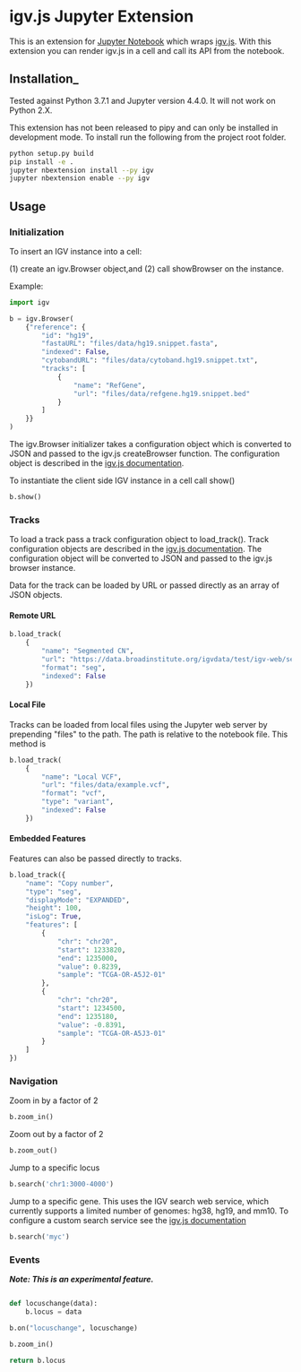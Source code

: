 # igv.js Jupyter Extension

This is an extension for [Jupyter Notebook](http://jupyter.org/) which
wraps [igv.js](https://github.com/igvteam/igv.js).  With this
extension you can render igv.js in a cell and call its API from
the notebook.

## Installation_

Tested against Python 3.7.1 and Jupyter version 4.4.0. It will not work on Python 2.X.

This extension has not been released to pipy and can only be installed
in development mode.  To install run the following from the project
root folder.

```bash
python setup.py build
pip install -e .
jupyter nbextension install --py igv
jupyter nbextension enable --py igv

```

## Usage

### Initialization

To insert an IGV instance into a cell:  

(1) create an igv.Browser object,and (2) call showBrowser on the instance.

Example:

```python
import igv

b = igv.Browser(
    {"reference": {
        "id": "hg19",
        "fastaURL": "files/data/hg19.snippet.fasta",
        "indexed": False,
        "cytobandURL": "files/data/cytoband.hg19.snippet.txt",
        "tracks": [
            {
                "name": "RefGene",
                "url": "files/data/refgene.hg19.snippet.bed"
            }
        ]
    }}
)
```

The igv.Browser initializer takes a configuration object which is converted to JSON and passed to the igv.js
createBrowser function.   The configuration object is described in the
[igv.js documentation](https://github.com/igvteam/igv.js/wiki/Browser-Configuration-2.0).


To instantiate the client side IGV instance in a cell call show()


```python
b.show()
```

### Tracks

To load a track pass a track configuration object to load_track().  Track configuration
objects are described in the [igv.js documentation](https://github.com/igvteam/igv.js/wiki/Tracks-2.0).
The configuration object will be converted to JSON and passed to the igv.js browser
instance.

Data for the track can be loaded by URL or passed directly as an array of JSON objects.


#### Remote URL

```python
b.load_track(
    {
        "name": "Segmented CN",
        "url": "https://data.broadinstitute.org/igvdata/test/igv-web/segmented_data_080520.seg.gz",
        "format": "seg",
        "indexed": False
    })

```

#### Local File

Tracks can be loaded from local files using the Jupyter web server by prepending "files" to the path.  The path
is relative to the notebook file.  This method is 

```python
b.load_track(
    {
        "name": "Local VCF",
        "url": "files/data/example.vcf",
        "format": "vcf",
        "type": "variant",
        "indexed": False
    })
```

#### Embedded Features

Features can also be passed directly to tracks.

```python
b.load_track({
    "name": "Copy number",
    "type": "seg",
    "displayMode": "EXPANDED",
    "height": 100,
    "isLog": True,
    "features": [
        {
            "chr": "chr20",
            "start": 1233820,
            "end": 1235000,
            "value": 0.8239,
            "sample": "TCGA-OR-A5J2-01"
        },
        {
            "chr": "chr20",
            "start": 1234500,
            "end": 1235180,
            "value": -0.8391,
            "sample": "TCGA-OR-A5J3-01"
        }
    ]
})
```

### Navigation

Zoom in by a factor of 2

```python
b.zoom_in()
```

Zoom out by a factor of 2

```python
b.zoom_out()
```

Jump to a specific locus

```python
b.search('chr1:3000-4000')

```

Jump to a specific gene.  This uses the IGV search web service, which currently supports a limited number of genomes:  hg38, hg19, and mm10.
To configure a custom search service see the [igv.js documentation](https://github.com/igvteam/igv.js/wiki/Browser-Configuration-2.0#search-object-details)

```python
b.search('myc')

```


### Events

**_Note: This is an experimental feature._**

```python

def locuschange(data):
    b.locus = data

b.on("locuschange", locuschange)

b.zoom_in()

return b.locus

```

